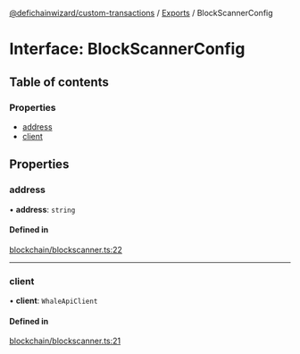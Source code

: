 [@defichainwizard/custom-transactions](../README.md) / [Exports](../modules.md) / BlockScannerConfig

# Interface: BlockScannerConfig

## Table of contents

### Properties

- [address](BlockScannerConfig.md#address)
- [client](BlockScannerConfig.md#client)

## Properties

### address

• **address**: `string`

#### Defined in

[blockchain/blockscanner.ts:22](https://github.com/DeFiChain-Wizard/custom-transcation-library/blob/58c22fc/src/blockchain/blockscanner.ts#L22)

___

### client

• **client**: `WhaleApiClient`

#### Defined in

[blockchain/blockscanner.ts:21](https://github.com/DeFiChain-Wizard/custom-transcation-library/blob/58c22fc/src/blockchain/blockscanner.ts#L21)

